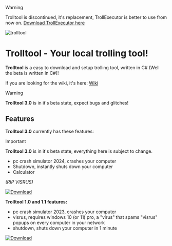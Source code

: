 > [!Warning]
> Trolltool is discontinued, it's replacement, TrollExecutor is better to use from now on. [Download TrollExecutor here](https://github.com/Unmust/TrollExecutor)
>
![trolltool](https://github.com/Frr0nt/Trolltool/assets/116831251/ab974a2f-7d14-41c0-9f24-95d30d864364)

# Trolltool - Your local trolling tool!

**Trolltool** is a easy to download and setup trolling tool, written in C# (Well the beta is written in C#)!

If you are looking for the wiki, it's here: [Wiki](https://github.com/Frr0nt/Trolltool/wiki)

> [!Warning]
> **Trolltool 3.0** is in it's beta state, expect bugs and glitches!
>

## Features
**Trolltool 3.0** currently has these features:
> [!Important]
> **Trolltool 3.0** is in it's beta state, everything here is subject to change.
>

- pc crash simulator 2024, crashes your computer
- Shutdown, instantly shuts down your computer
- Calculator

*(RIP VISRUS)*

[![Download](https://img.shields.io/badge/Download-blue.svg)](https://github.com/Frr0nt/Trolltool/releases/tag/V3.0-Pre-Revision_A)

**Trolltool 1.0 and 1.1 features:**
- pc crash simulator 2023, crashes your computer
- visrus, requires windows 10 (or 11) pro, a "virus" that spams "visrus" popups on every computer in your network
- shutdown, shuts down your computer in 1 minute

[![Download](https://img.shields.io/badge/Download-blue.svg)](https://github.com/Frr0nt/Trolltool/releases/tag/1.1)

